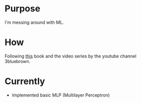 # Purpose 
I'm messing around with ML. 

# How
Following [this](http://neuralnetworksanddeeplearning.com) book and the video series by the youtube channel 3bluebrown. 

# Currently 
- Implemented basic MLP (Multilayer Perceptron)
